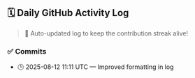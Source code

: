 ## 🗓️ Daily GitHub Activity Log

> 🤖 Auto-updated log to keep the contribution streak alive!

### ✅ Commits

- 🕒 2025-08-12 11:11 UTC — Improved formatting in log


